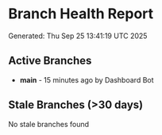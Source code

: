 # Branch Health Report
Generated: Thu Sep 25 13:41:19 UTC 2025

## Active Branches
- **main** - 15 minutes ago by Dashboard Bot

## Stale Branches (>30 days)
No stale branches found
